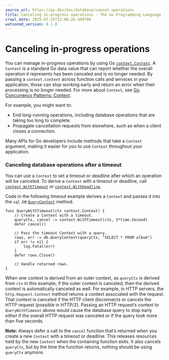 ```yaml
---
source_url: https://go.dev/doc/database/cancel-operations
title: Canceling in-progress operations - The Go Programming Language
crawl_date: 2025-07-25T12:08:26.409706
watsonmd_version: 0.1.0
---
```


# Canceling in-progress operations

You can manage in-progress operations by using Go [`context.Context`](https://pkg.go.dev/context#Context). A `Context` is a standard Go data value that can report whether the overall operation it represents has been canceled and is no longer needed. By passing a `context.Context` across function calls and services in your application, those can stop working early and return an error when their processing is no longer needed. For more about `Context`, see [Go Concurrency Patterns: Context](/blog/context).

For example, you might want to:

  * End long-running operations, including database operations that are taking too long to complete.
  * Propagate cancellation requests from elsewhere, such as when a client closes a connection.



Many APIs for Go developers include methods that take a `Context` argument, making it easier for you to use `Context` throughout your application.

### Canceling database operations after a timeout

You can use a `Context` to set a timeout or deadline after which an operation will be canceled. To derive a `Context` with a timeout or deadline, call [`context.WithTimeout`](https://pkg.go.dev/context#WithTimeout) or [`context.WithDeadline`](https://pkg.go.dev/context#WithDeadline).

Code in the following timeout example derives a `Context` and passes it into the `sql.DB` [`QueryContext`](https://pkg.go.dev/database/sql#DB.QueryContext) method.
    
    
    func QueryWithTimeout(ctx context.Context) {
        // Create a Context with a timeout.
        queryCtx, cancel := context.WithTimeout(ctx, 5*time.Second)
        defer cancel()
    
        // Pass the timeout Context with a query.
        rows, err := db.QueryContext(queryCtx, "SELECT * FROM album")
        if err != nil {
            log.Fatal(err)
        }
        defer rows.Close()
    
        // Handle returned rows.
    }
    

When one context is derived from an outer context, as `queryCtx` is derived from `ctx` in this example, if the outer context is canceled, then the derived context is automatically canceled as well. For example, in HTTP servers, the `http.Request.Context` method returns a context associated with the request. That context is canceled if the HTTP client disconnects or cancels the HTTP request (possible in HTTP/2). Passing an HTTP request’s context to `QueryWithTimeout` above would cause the database query to stop early _either_ if the overall HTTP request was canceled or if the query took more than five seconds.

**Note:** Always defer a call to the `cancel` function that’s returned when you create a new `Context` with a timeout or deadline. This releases resources held by the new `Context` when the containing function exits. It also cancels `queryCtx`, but by the time the function returns, nothing should be using `queryCtx` anymore.
